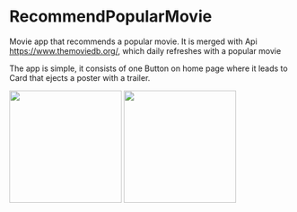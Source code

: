 # RecommendPopularMovie
Movie app that recommends a popular movie. It is merged with Api https://www.themoviedb.org/, which daily refreshes with a popular movie

The app is simple, it consists of one Button on home page where it leads to Card that ejects a poster with a trailer.
<p float="left">
<img src="https://user-images.githubusercontent.com/23535511/41353973-0c12f68c-6f1e-11e8-94c8-3f92a83353d6.png" width=200>
<img src="https://user-images.githubusercontent.com/23535511/41353920-e7abd610-6f1d-11e8-96c6-fd4ced679ceb.png" width=200>
</p>
